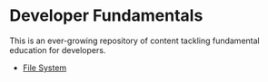# Developer Fundamentals

This is an ever-growing repository of content tackling fundamental education for developers.

- [File System](./file-system)
